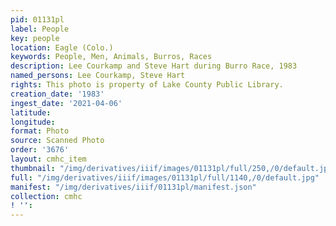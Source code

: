 ```yaml
---
pid: 01131pl
label: People
key: people
location: Eagle (Colo.)
keywords: People, Men, Animals, Burros, Races
description: Lee Courkamp and Steve Hart during Burro Race, 1983
named_persons: Lee Courkamp, Steve Hart
rights: This photo is property of Lake County Public Library.
creation_date: '1983'
ingest_date: '2021-04-06'
latitude: 
longitude: 
format: Photo
source: Scanned Photo
order: '3676'
layout: cmhc_item
thumbnail: "/img/derivatives/iiif/images/01131pl/full/250,/0/default.jpg"
full: "/img/derivatives/iiif/images/01131pl/full/1140,/0/default.jpg"
manifest: "/img/derivatives/iiif/01131pl/manifest.json"
collection: cmhc
! '': 
---
```

